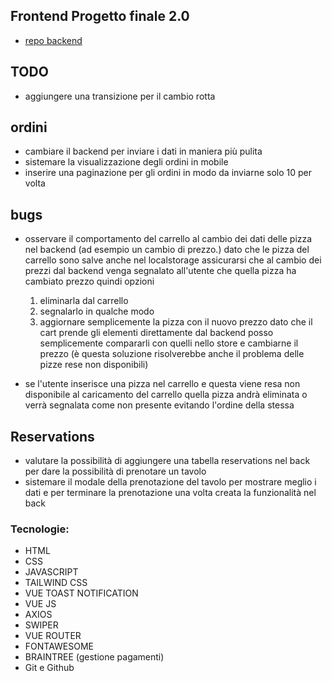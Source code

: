 ## Frontend Progetto finale 2.0

- [repo backend](https://github.com/Francescodc92/pizzeria-backend-laravel-11)

## TODO

- aggiungere una transizione per il cambio rotta

## ordini

- cambiare il backend per inviare i dati in maniera più pulita
- sistemare la visualizzazione degli ordini in mobile
- inserire una paginazione per gli ordini in modo da inviarne solo 10 per volta

## bugs

- osservare il comportamento del carrello al cambio dei dati delle pizza nel backend (ad esempio un cambio di prezzo.)
  dato che le pizza del carrello sono salve anche nel localstorage assicurarsi che al cambio dei prezzi dal backend venga segnalato all'utente che quella pizza ha cambiato prezzo quindi opzioni

  1. eliminarla dal carrello
  2. segnalarlo in qualche modo
  3. aggiornare semplicemente la pizza con il nuovo prezzo dato che il cart prende gli elementi direttamente dal backend posso semplicemente compararli con quelli nello store e cambiarne il prezzo (è questa soluzione risolverebbe anche il problema delle pizze rese non disponibili)

- se l'utente inserisce una pizza nel carrello e questa viene resa non disponibile al caricamento del carrello quella pizza andrà eliminata o verrà segnalata come non presente evitando l'ordine della stessa

## Reservations

- valutare la possibilità di aggiungere una tabella reservations nel back per dare la possibilità di prenotare un tavolo
- sistemare il modale della prenotazione del tavolo per mostrare meglio i dati e per terminare la prenotazione una volta creata la funzionalità nel back

### Tecnologie:

- HTML
- CSS
- JAVASCRIPT
- TAILWIND CSS
- VUE TOAST NOTIFICATION
- VUE JS
- AXIOS
- SWIPER
- VUE ROUTER
- FONTAWESOME
- BRAINTREE (gestione pagamenti)
- Git e Github
